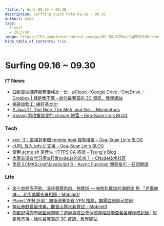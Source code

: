 ```yaml
---
"title:": Surf 09.16 ~ 09.30
description: Surffing quick note 09.16 ~ 09.30
authors: kywk
tags:
  - surf
  - 2023/09
image: https://lh3.googleusercontent.com/pw/AM-JKLXZZHmidSgMMB2k8blkneclNRysPXLr__G7rZ4hPi2sN0jC67PHAbX1MyFj8hQX_MTZ6bwIMPwCyu2fu1bU0ZXSX09eu-OlSDb4U-9haUS_wgnVPLaCM6WQLsRbsnocF8X5Edmt35rDjytljbNEMsaf8A=w800-no?authuser=0
hide_table_of_contents: true
---
```


Surfing 09.16 ~ 09.30
==================

### IT News

- [四款雲端儲存服務價格比一比，pCloud／Google Drive／OneDrive／Dropbox | 就是教不落 - 給你最豐富的 3C 資訊、教學網站](https://steachs.com/archives/63759)
- [搞笑談軟工: 練好基本功](http://teddy-chen-tw.blogspot.com/2023/09/blog-post_23.html)
- [# Java 21: The Nice, The Meh, and the ... Momentous](https://horstmann.com/unblog/2023-09-19/index.html)
- [Golang 將改變常見的 closure 地雷 – Gea-Suan Lin's BLOG](https://blog.gslin.org/archives/2023/09/22/11364/)

### Tech

- [scp -3：直接對兩個 remote host 複製檔案 – Gea-Suan Lin's BLOG](https://blog.gslin.org/archives/2023/09/25/11370/)
- [cURL 放入 ipfs:// 支援 – Gea-Suan Lin's BLOG](https://blog.gslin.org/archives/2023/09/24/11368/)
- [使用 acme.sh 來產生 HTTPS CA 憑證 – Tsung's Blog](https://blog.longwin.com.tw/2023/09/linux-acme-sh-https-ca-2023/)
- [大家有没有学习用ts开发node.js的诉求？ - CNode技术社区](https://cnodejs.org/topic/650cfeac1a7c3db18b05e385)
- [學習 ECMAScript/JavaScript 6 - Async Function 問答指引 - 石頭閒語](https://www.rocksaying.tw/archives/2023/ES6_Async_Function_How_to.html)

### Life

- [金三益健康茶飲、溪仔香腸熟肉、神農街 — 被飲料耽誤的海鮮店 與 「老臺南味」，老街美麗夜景相隨 - Mobile01](https://www.mobile01.com/topicdetail.php?f=202&t=6846772)
- [Planet VPN 評測：無限流量免費 VPN 推薦，無需註冊即可使用](https://free.com.tw/planet-vpn/)
- [無私奉獻最最快樂，觀音山揹水新嘗試 - Mobile01](https://www.mobile01.com/topicdetail.php?f=628&t=6844792)
- [你都記得你有哪些保單嗎？透過壽險公會保險存褶就能查看各種保險記錄 | 就是教不落 - 給你最豐富的 3C 資訊、教學網站](https://steachs.com/archives/63722)
